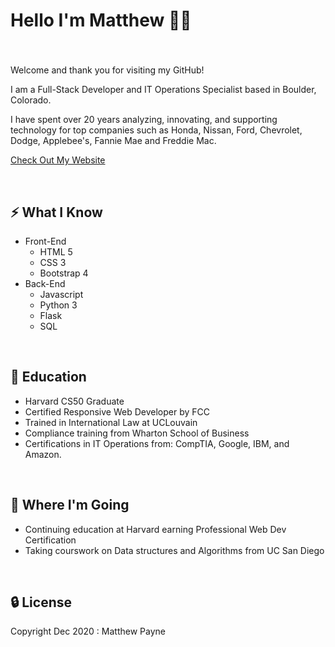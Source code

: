 
# Hello I'm Matthew 🙋‍♂️ 
### 

<br>

Welcome and thank you for visiting my GitHub! 

I am a Full-Stack Developer and IT Operations Specialist based in Boulder, Colorado.

I have spent over 20 years analyzing, innovating, and supporting technology for top companies such as Honda, Nissan, Ford, Chevrolet, Dodge, Applebee's, Fannie Mae and Freddie Mac.

[ Check Out My Website](https://matthewpco.github.io/)



<br>

## ⚡ What I Know
- Front-End
    - HTML 5
    - CSS 3
    - Bootstrap 4
- Back-End
    - Javascript
    - Python 3
    - Flask
    - SQL

<br>

## 📜 Education
- Harvard CS50 Graduate
- Certified Responsive Web Developer by FCC
- Trained in International Law at UCLouvain
- Compliance training from Wharton School of Business
- Certifications in IT Operations from: CompTIA, Google, IBM, and Amazon.

<br>

## 🚀 Where I'm Going
- Continuing education at Harvard earning Professional Web Dev Certification
- Taking courswork on Data structures and Algorithms from UC San Diego

<br>

## 🔒 License



Copyright Dec 2020 : Matthew Payne
